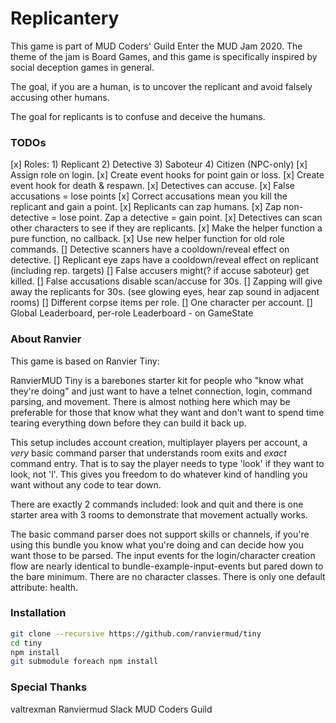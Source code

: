 # Replicantery

This game is part of MUD Coders' Guild Enter the MUD Jam 2020. The theme of the jam is Board Games, and this game is specifically inspired by social deception games in general.

The goal, if you are a human, is to uncover the replicant and avoid falsely accusing other humans.

The goal for replicants is to confuse and deceive the humans.

### TODOs

[x] Roles: 1) Replicant 2) Detective 3) Saboteur 4) Citizen (NPC-only)
[x] Assign role on login.
[x] Create event hooks for point gain or loss.
[x] Create event hook for death & respawn.
[x] Detectives can accuse.
[x] False accusations = lose points
[x] Correct accusations mean you kill the replicant and gain a point.
[x] Replicants can zap humans.
[x] Zap non-detective = lose point. Zap a detective = gain point.
[x] Detectives can scan other characters to see if they are replicants.
[x] Make the helper function a pure function, no callback.
[x] Use new helper function for old role commands.
[] Detective scanners have a cooldown/reveal effect on detective.
[] Replicant eye zaps have a cooldown/reveal effect on replicant (including rep. targets)
[] False accusers might(? if accuse saboteur) get killed.
[] False accusations disable scan/accuse for 30s.
[] Zapping will give away the replicants for 30s. (see glowing eyes, hear zap sound in adjacent rooms)
[] Different corpse items per role.
[] One character per account.
[] Global Leaderboard, per-role Leaderboard - on GameState

### About Ranvier

This game is based on Ranvier Tiny:

RanvierMUD Tiny is a barebones starter kit for people who "know what they're doing" and just want to have a telnet
connection, login, command parsing, and movement. There is almost nothing here which may be preferable for those that
know what they want and don't want to spend time tearing everything down before they can build it back up.

This setup includes account creation, multiplayer players per account, a _very_ basic command parser that understands
room exits and _exact_ command entry.  That is to say the player needs to type 'look' if they want to look, not 'l'.
This gives you freedom to do whatever kind of handling you want without any code to tear down.

There are exactly 2 commands included: look and quit and there is one starter area with 3 rooms to demonstrate that
movement actually works.

The basic command parser does not support skills or channels, if you're using this bundle you know what you're doing and
can decide how you want those to be parsed.  The input events for the login/character creation flow are nearly identical
to bundle-example-input-events but pared down to the bare minimum. There are no character classes. There is only one
default attribute: health.

### Installation

```bash
git clone --recursive https://github.com/ranviermud/tiny
cd tiny
npm install
git submodule foreach npm install
```

### Special Thanks

valtrexman
Ranviermud Slack
MUD Coders Guild

